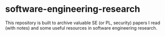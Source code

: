 # software-engineering-research
This repository is built to archive valuable SE (or PL, security) papers I read (with notes) and some useful resources in software engineering research.

